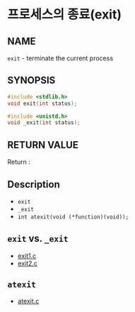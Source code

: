 # 프로세스의 종료(exit)
## NAME
`exit` - terminate the current process
## SYNOPSIS
```c
#include <stdlib.h>
void exit(int status);

#include <unistd.h>
void _exit(int status);
```
## RETURN VALUE
Return : 
## Description
* `exit`
* `_exit`
* `int atexit(void (*function)(void));`
## `exit` vs. `_exit`
* [exit1.c](./exit1.c)
* [exit2.c](./exit2.c)
## `atexit`
* [atexit.c](./atexit.c)

